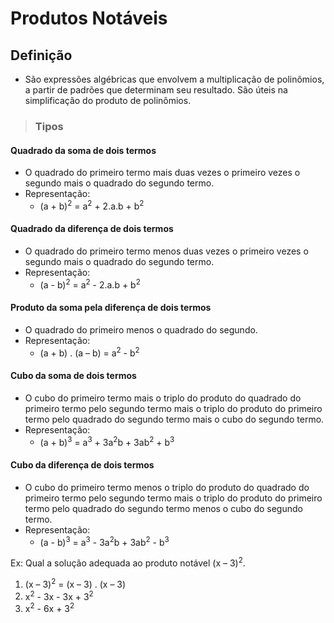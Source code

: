 # Produtos Notáveis

## Definição
- São expressões algébricas que envolvem a multiplicação de polinômios, a partir de padrões que determinam seu resultado. São úteis na simplificação do produto de polinômios.

> ### Tipos

#### Quadrado da soma de dois termos
- O quadrado do primeiro termo mais duas vezes o primeiro vezes o segundo mais o quadrado do segundo termo.
- Representação:
  - (a + b)<sup>2</sup> = a<sup>2</sup> + 2.a.b + b<sup>2</sup>

#### Quadrado da diferença de dois termos
- O quadrado do primeiro termo menos duas vezes o primeiro vezes o segundo mais o quadrado do segundo termo.
- Representação:
  - (a - b)<sup>2</sup> = a<sup>2</sup> - 2.a.b + b<sup>2</sup>

#### Produto da soma pela diferença de dois termos
- O quadrado do primeiro menos o quadrado do segundo.
- Representação:
  - (a + b) . (a – b) = a<sup>2</sup> - b<sup>2</sup>

#### Cubo da soma de dois termos
- O cubo do primeiro termo mais o triplo do produto do quadrado do primeiro termo pelo segundo termo mais o triplo do produto do primeiro termo pelo quadrado do segundo termo mais o cubo do segundo termo.
- Representação:
  - (a + b)<sup>3</sup> = a<sup>3</sup> + 3a<sup>2</sup>b + 3ab<sup>2</sup> + b<sup>3</sup>

#### Cubo da diferença de dois termos
- O cubo do primeiro termo menos o triplo do produto do quadrado do primeiro termo pelo segundo termo mais o triplo do produto do primeiro termo pelo quadrado do segundo termo menos o cubo do segundo termo.
- Representação:
  - (a - b)<sup>3</sup> = a<sup>3</sup> - 3a<sup>2</sup>b + 3ab<sup>2</sup> - b<sup>3</sup>

Ex: Qual a solução adequada ao produto notável (x – 3)<sup>2</sup>.
1. (x – 3)<sup>2</sup> = (x – 3) . (x – 3)
2. x<sup>2</sup> - 3x - 3x + 3<sup>2</sup>
3. x<sup>2</sup> - 6x + 3<sup>2</sup>
